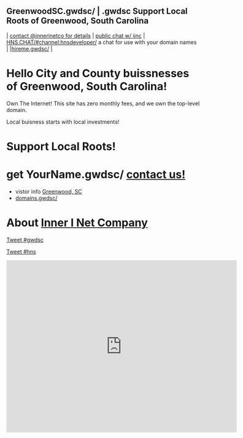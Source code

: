 ## GreenwoodSC.gwdsc/ | .gwdsc Support Local Roots of Greenwood, South Carolina

| [contact @innerinetco for details](https://twitter.com/innerinetco) | [public chat w/ iinc](https://matrix.to/#/#pub.iinc:matrix.org) | [HNS.CHAT/#channel:hnsdeveloper/](https://hns.chat/id/hnsdeveloper) a chat for use with your domain names | |[hireme.gwdsc/](http://hireme.gwdsc.hns.to/) |

# Hello City and County buissnesses of Greenwood, South Carolina! 
Own The Internet! This site has zero monthly fees, and we own the top-level domain.

Local buisness starts with local investments!
# Support Local Roots!
# get YourName.gwdsc/ [contact us!](https://twitter.com/innerinetco)

- vistor info [Greenwood, SC](https://g.co/kgs/usNFZL)
- [domains.gwdsc/](http://domains.gwdsc.hns.to/)

# About [Inner I Net Company](https://innerinetcompany.com/about/)  
<div>
<a href="https://twitter.com/intent/tweet?button_hashtag=gwdsc&ref_src=twsrc%5Etfw" class="twitter-hashtag-button" data-show-count="false">Tweet #gwdsc</a><script async src="https://platform.twitter.com/widgets.js" charset="utf-8"></script>

<a href="https://twitter.com/intent/tweet?button_hashtag=hns&ref_src=twsrc%5Etfw" class="twitter-hashtag-button" data-show-count="false">Tweet #hns</a><script async src="https://platform.twitter.com/widgets.js" charset="utf-8"></script>


<iframe src="https://www.google.com/maps/embed?pb=!1m18!1m12!1m3!1d105583.01454942912!2d-82.22119947635133!3d34.21103606045948!2m3!1f0!2f0!3f0!3m2!1i1024!2i768!4f13.1!3m3!1m2!1s0x88f8040749c2dd73%3A0xb022a4acb6b1a401!2sGreenwood%2C%20SC!5e0!3m2!1sen!2sus!4v1657753763245!5m2!1sen!2sus" width="600" height="450" style="border:0;" allowfullscreen="" loading="lazy" referrerpolicy="no-referrer-when-downgrade"></iframe>
